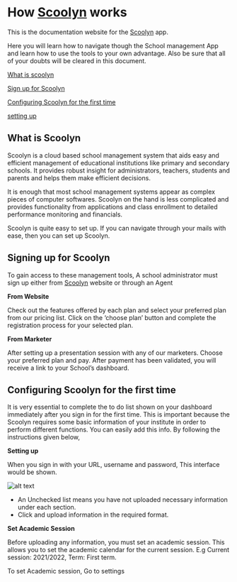 # How [Scoolyn](https://scoolyn.com) works

This is the documentation website for the [Scoolyn](https://scoolyn.com) app. 

Here you will learn how to navigate though the School management App and learn how to use the tools to your own advantage. Also be sure that all of your doubts will be cleared in this document.

[What is scoolyn](#WhatisScoolyn)  

[Sign up for Scoolyn](#signingUpForScoolyn)

[Configuring Scoolyn for the first time](#ConfiguringScoolynforthefirsttime) 

[setting up](#Settingup)
 
<a name="WhatisScoolyn"> **What is Scoolyn** </a>
---


Scoolyn is a cloud based school management system that aids easy and efficient management of educational institutions like primary and secondary schools. It provides robust insight for administrators, teachers, students and parents and helps them make efficient decisions.
 
It is enough that most school management systems appear as complex pieces of computer softwares. Scoolyn on the hand is less complicated and provides functionality from applications and class enrollment to detailed performance monitoring and financials.
 
Scoolyn is quite easy to set up. If you can navigate through your mails with ease, then you can set up Scoolyn.


<a name="signingUpForScoolyn"> **Signing up for Scoolyn** </a>
---

To gain access to these management tools, A school administrator must sign up either from [Scoolyn](https://scoolyn.com) website or through an Agent

**From Website** 

Check out the features offered by each plan and select your preferred plan from our pricing list. Click on the ‘choose plan’ button and complete the registration process for your selected plan.

**From Marketer** 

After setting up a presentation session with any of our marketers. Choose your preferred plan and pay. After payment has been validated, you will receive a link to your School’s dashboard. 







 
<a name="ConfiguringScoolynforthefirsttime"> **Configuring Scoolyn for the first time** </a> 
---

It is very essential to complete the to do list shown on your dashboard immediately after you sign in for the first time. This is important because the Scoolyn requires some basic information of your institute in order to perform different functions. You can easily add this info. By following the instructions given below,

<a name="Settingup"> **Setting up**

When you sign in with your URL, username and password, This interface would be shown.

![alt text]()

- An Unchecked list means you have not uploaded necessary information under each section. 
- Click and upload information in the required format.


**Set Academic Session**

Before uploading any information, you must set an academic session. This allows you to set the academic calendar for the current session. E.g Current session: 2021/2022, Term: First term.







To set Academic session, Go to settings 
